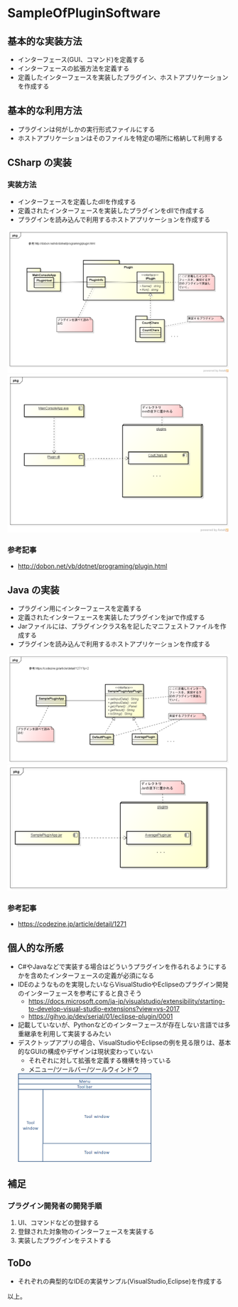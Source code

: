 # SampleOfPluginSoftware

## 基本的な実装方法

* インターフェース(GUI、コマンド)を定義する
* インターフェースの拡張方法を定義する
* 定義したインターフェースを実装したプラグイン、ホストアプリケーションを作成する

## 基本的な利用方法

* プラグインは何がしかの実行形式ファイルにする
* ホストアプリケーションはそのファイルを特定の場所に格納して利用する

## CSharp の実装

### 実装方法

* インターフェースを定義したdllを作成する
* 定義されたインターフェースを実装したプラグインをdllで作成する
* プラグインを読み込んで利用するホストアプリケーションを作成する

<img src="./csharp/PluginTextEditor/Doc/PluginSystem(CS).png" width="500">

<img src="./csharp/PluginTextEditor/Doc/PluginSystem(CS)_deployment.png" width="500">

### 参考記事

* http://dobon.net/vb/dotnet/programing/plugin.html

## Java の実装

* プラグイン用にインターフェースを定義する
* 定義されたインターフェースを実装したプラグインをjarで作成する
* Jarファイルには、プラグインクラス名を記したマニフェストファイルを作成する
* プラグインを読み込んで利用するホストアプリケーションを作成する

<img src="./java/Doc/Class_Plugin System(java).png" width="500">

<img src="./java/Doc/Deployment_Plugin System(java).png" width="500">

### 参考記事

* https://codezine.jp/article/detail/1271

## 個人的な所感

* C#やJavaなどで実装する場合はどういうプラグインを作るれるようにするかを含めたインターフェースの定義が必須になる
* IDEのようなものを実現したいならVisualStudioやEclipseのプラグイン開発のインターフェースを参考にすると良さそう
  * https://docs.microsoft.com/ja-jp/visualstudio/extensibility/starting-to-develop-visual-studio-extensions?view=vs-2017
  * https://gihyo.jp/dev/serial/01/eclipse-plugin/0001
* 記載していないが、Pythonなどのインターフェースが存在しない言語では多重継承を利用して実装するみたい
* デスクトップアプリの場合、VisualStudioやEclipseの例を見る限りは、基本的なGUIの構成やデザインは現状変わっていない
  * それぞれに対して拡張を定義する機構を持っている
  * メニュー/ツールバー/ツールウィンドウ
  <img src="./Doc/desktopapp_gui.png" width="300">

## 補足

### プラグイン開発者の開発手順

1. UI、コマンドなどの登録する
1. 登録された対象物のインターフェースを実装する
1. 実装したプラグインをテストする

## ToDo

* それぞれの典型的なIDEの実装サンプル(VisualStudio,Eclipse)を作成する

以上。
